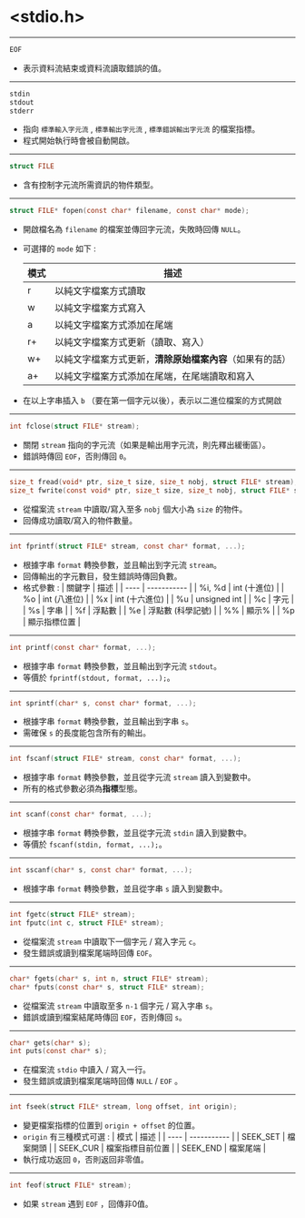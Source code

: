 # <stdio.h> #

---

```c
EOF
```
* 表⽰資料流結束或資料流讀取錯誤的值。

---

```c
stdin 
stdout 
stderr 
```
* 指向 `標準輸入字元流` , `標準輸出字元流` , `標準錯誤輸出字元流` 的檔案指標。
* 程式開始執⾏時會被⾃動開啟。

---

```c
struct FILE
```
* 含有控制字元流所需資訊的物件類型。

---

```c
struct FILE* fopen(const char* filename, const char* mode); 
```
* 開啟檔名為 `filename` 的檔案並傳回字元流，失敗時回傳 `NULL`。
* 可選擇的 `mode` 如下 :

    | 模式 | 描述 |
    | ---- | ----------- |
    | r | 以純文字檔案⽅式讀取 |
    | w | 以純文字檔案⽅式寫入 |
    | a | 以純文字檔案⽅式添加在尾端 |
    | r+ | 以純文字檔案⽅式更新（讀取、寫入） |
    | w+ | 以純文字檔案⽅式更新，**清除原始檔案內容**（如果有的話） |
    | a+ | 以純文字檔案⽅式添加在尾端，在尾端讀取和寫入 |

* 在以上字串插入 `b` （要在第⼀個字元以後），表⽰以⼆進位檔案的⽅式開啟

---

```c
int fclose(struct FILE* stream); 
```
* 關閉 `stream` 指向的字元流（如果是輸出⽤字元流，則先釋出緩衝區）。
* 錯誤時傳回 `EOF`，否則傳回 `0`。

---

```c
size_t fread(void* ptr, size_t size, size_t nobj, struct FILE* stream);
size_t fwrite(const void* ptr, size_t size, size_t nobj, struct FILE* stream); 
```
* 從檔案流 `stream` 中讀取/寫入至多 `nobj` 個大小為 `size` 的物件。
* 回傳成功讀取/寫入的物件數量。

---

```c
int fprintf(struct FILE* stream, const char* format, ...); 
```
* 根據字串 `format` 轉換參數，並且輸出到字元流 `stream`。
* 回傳輸出的字元數⽬，發⽣錯誤時傳回負數。
* 格式參數 :
    | 關鍵字 | 描述 |
    | ---- | ----------- |
    | %i, %d  | int (十進位) |
    | %o | int (八進位) |
    | %x | int (十六進位) |
    | %u | unsigned int |
    | %c | 字元 |
    | %s | 字串 |
    | %f | 浮點數 |
    | %e | 浮點數 (科學記號) |
    | %% | 顯示% |
    | %p | 顯示指標位置 |

---

```c
int printf(const char* format, ...); 
```
* 根據字串 `format` 轉換參數，並且輸出到字元流 `stdout`。
* 等價於 `fprintf(stdout, format, ...);`。

---

```c
int sprintf(char* s, const char* format, ...);
```
* 根據字串 `format` 轉換參數，並且輸出到字串 `s`。
* 需確保 `s` 的長度能包含所有的輸出。

---

```c
int fscanf(struct FILE* stream, const char* format, ...); 
```

* 根據字串 `format` 轉換參數，並且從字元流 `stream` 讀入到變數中。
* 所有的格式參數必須為**指標**型態。

---

```c
int scanf(const char* format, ...); 
```
* 根據字串 `format` 轉換參數，並且從字元流 `stdin` 讀入到變數中。
* 等價於 `fscanf(stdin, format, ...);`。

---

```c
int sscanf(char* s, const char* format, ...);
```
* 根據字串 `format` 轉換參數，並且從字串 `s` 讀入到變數中。

---

```c
int fgetc(struct FILE* stream); 
int fputc(int c, struct FILE* stream);
```
* 從檔案流 `stream` 中讀取下一個字元 / 寫入字元 `c`。
* 發生錯誤或讀到檔案尾端時回傳 `EOF`。

---

```c
char* fgets(char* s, int n, struct FILE* stream); 
char* fputs(const char* s, struct FILE* stream);
```
* 從檔案流 `stream` 中讀取至多 `n-1` 個字元 / 寫入字串 `s`。
* 錯誤或讀到檔案結尾時傳回 `EOF`，否則傳回 `s`。

---


```c
char* gets(char* s);
int puts(const char* s); 
```
* 在檔案流 `stdio` 中讀入 / 寫入一行。
* 發生錯誤或讀到檔案尾端時回傳 `NULL` / `EOF` 。

---

```c
int fseek(struct FILE* stream, long offset, int origin); 
```
* 變更檔案指標的位置到 `origin + offset` 的位置。
* `origin` 有三種模式可選 :
    | 模式 | 描述 |
    | ---- | ----------- |
    | SEEK_SET | 檔案開頭 |
    | SEEK_CUR | 檔案指標目前位置 |
    | SEEK_END | 檔案尾端 |
* 執行成功返回 `0`，否則返回非零值。

---

```c
int feof(struct FILE* stream);
```
* 如果 `stream` 遇到 `EOF` ，回傳非0值。
